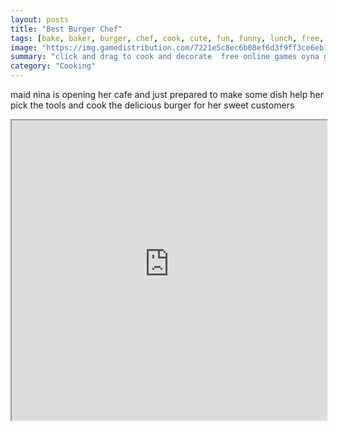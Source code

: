 ```yaml
---
layout: posts
title: "Best Burger Chef"
tags: [bake, baker, burger, chef, cook, cute, fun, funny, lunch, free, online, games, oyna, game, free, games, play, play, games]
image: "https://img.gamedistribution.com/7221e5c8ec6b08ef6d3f9ff3ce6eb1d1.jpg"
summary: "click and drag to cook and decorate  free online games oyna game free games play play games"
category: "Cooking"
---
```


maid nina is opening her cafe and just prepared to make some dish help her pick the tools and cook the delicious burger for her sweet customers

<iframe width="100%" height="480px;" src="https://flash.gamedistribution.com?game=7221e5c8ec6b08ef6d3f9ff3ce6eb1d1"></iframe>